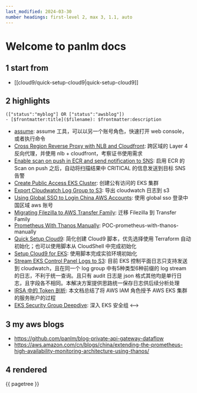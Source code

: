 ```yaml
---
last_modified: 2024-03-30
number headings: first-level 2, max 3, 1.1, auto
---
```


# Welcome to panlm docs

## 1 start from
- [[cloud9/quick-setup-cloud9|quick-setup-cloud9]]

## 2 highlights
```expander
(["status":"myblog"] OR ["status":"awsblog"])
- [$frontmatter:title]($filename): $frontmatter:description
```
- [assume](assume-tool): assume 工具，可以以另一个账号角色，快速打开 web console，或者执行命令
- [Cross Region Reverse Proxy with NLB and Cloudfront](cross-region-reverse-proxy-with-nlb-cloudfront): 跨区域的 Layer 4 反向代理，并使用 nlb + cloudfront，考察证书使用需求
- [Enable scan on push in ECR and send notification to SNS](ecr-scan-on-push-notification-sns): 启用 ECR 的 Scan on push 之后，自动将扫描结果中 CRITICAL 的信息发送到目标 SNS 告警
- [Create Public Access EKS Cluster](eks-public-access-cluster): 创建公有访问的 EKS 集群
- [Export Cloudwatch Log Group to S3](export-cloudwatch-log-group-to-s3): 导出 cloudwatch 日志到 s3
- [Using Global SSO to Login China AWS Accounts](global-sso-and-china-aws-accounts): 使用 global sso 登录中国区域 aws 账号
- [Migrating Filezilla to AWS Transfer Family](POC-mig-filezilla-to-transfer-family): 迁移 Filezilla 到 Transfer Family
- [Prometheus With Thanos Manually](POC-prometheus-ha-architect-with-thanos-manually): POC-prometheus-with-thanos-manually
- [Quick Setup Cloud9](quick-setup-cloud9): 简化创建 Cloud9 脚本，优先选择使用 Terraform 自动初始化；也可以使用脚本从 CloudShell 中完成初始化
- [Setup Cloud9 for EKS](setup-cloud9-for-eks): 使用脚本完成实验环境初始化
- [Stream EKS Control Panel Logs to S3](stream-k8s-control-panel-logs-to-s3): 目前 EKS 控制平面日志只支持发送到 cloudwatch，且在同一个 log group 中有5种类型6种前缀的 log stream 的日志，不利于统一查询。且只有 audit 日志是 json 格式其他均是单行日志，且字段各不相同。本解决方案提供思路统一保存日志供后续分析处理
- [IRSA 中的 Token 剖析](EKS/others/TC-eks-irsa-token-deep-dive-lab.md): 本文档总结了将 AWS IAM 角色授予 AWS EKS 集群的服务账户的过程
- [EKS Security Group Deepdive](EKS/others/TC-security-group-for-eks-deepdive.md): 深入 EKS 安全组
<-->

## 3 my aws blogs
- https://github.com/panlm/blog-private-api-gateway-dataflow
- https://aws.amazon.com/cn/blogs/china/extending-the-prometheus-high-availability-monitoring-architecture-using-thanos/


## 4 rendered

{{ pagetree }}





